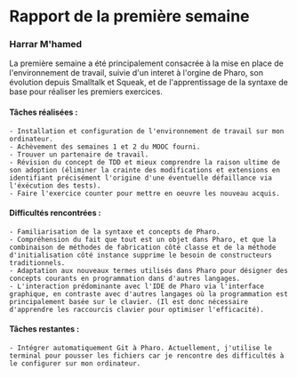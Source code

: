 # Rapport de la première semaine
### Harrar M'hamed

La première semaine a été principalement consacrée à la mise en place de l'environnement de travail, suivie d'un interet à l'orgine de Pharo, son évolution depuis Smalltalk et Squeak, et de l'apprentissage de la syntaxe de base pour réaliser les premiers exercices.

#### Tâches réalisées :

    - Installation et configuration de l'environnement de travail sur mon ordinateur.
    - Achèvement des semaines 1 et 2 du MOOC fourni.
    - Trouver un partenaire de travail.
    - Révision du concept de TDD et mieux comprendre la raison ultime de son adoption (éliminer la crainte des modifications et extensions en identifiant précisément l'origine d'une éventuelle défaillance via l'éxécution des tests).
    - Faire l'exercice counter pour mettre en oeuvre les nouveau acquis.

#### Difficultés rencontrées :

    - Familiarisation de la syntaxe et concepts de Pharo.
    - Compréhension du fait que tout est un objet dans Pharo, et que la combinaison de méthodes de fabrication côté classe et de la méthode d'initialisation côté instance supprime le besoin de constructeurs traditionnels.
    - Adaptation aux nouveaux termes utilisés dans Pharo pour désigner des concepts courants en programmation dans d'autres langages.
    - L'interaction prédominante avec l'IDE de Pharo via l'interface graphique, en contraste avec d'autres langages où la programmation est principalement basée sur le clavier. (Il est donc nécessaire d'apprendre les raccourcis clavier pour optimiser l'efficacité).

#### Tâches restantes :

    - Intégrer automatiquement Git à Pharo. Actuellement, j'utilise le terminal pour pousser les fichiers car je rencontre des difficultés à le configurer sur mon ordinateur.
